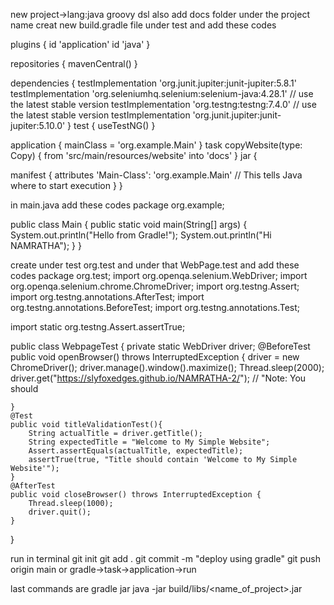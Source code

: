 new project->lang:java groovy dsl 
also add docs folder under the project name
creat new build.gradle file under test and add these codes

plugins {
    id 'application'
    id 'java'
}

repositories {
    mavenCentral()
}

dependencies {
    testImplementation 'org.junit.jupiter:junit-jupiter:5.8.1'
    testImplementation 'org.seleniumhq.selenium:selenium-java:4.28.1' // use the latest stable
    version
    testImplementation 'org.testng:testng:7.4.0' // use the latest stable version
    testImplementation 'org.junit.jupiter:junit-jupiter:5.10.0'
}
test {
    useTestNG()
}

application {
    mainClass = 'org.example.Main'
}
task copyWebsite(type: Copy) {
    from 'src/main/resources/website'
    into 'docs'
}
jar {

manifest {
    attributes 'Main-Class': 'org.example.Main'  // This tells Java where to start execution
         }
}


in main.java add these codes
package org.example;

public class Main {
    public static void main(String[] args) {
        System.out.println("Hello from Gradle!");
        System.out.println("Hi NAMRATHA");
    }
}

create under test org.test and under that WebPage.test and add these codes
package org.test;
import org.openqa.selenium.WebDriver;
import org.openqa.selenium.chrome.ChromeDriver;
import org.testng.Assert;
import org.testng.annotations.AfterTest;
import org.testng.annotations.BeforeTest;
import org.testng.annotations.Test;

import static org.testng.Assert.assertTrue;

public class WebpageTest {
    private static WebDriver driver;
    @BeforeTest
    public void openBrowser() throws InterruptedException {
        driver = new ChromeDriver();
        driver.manage().window().maximize();
        Thread.sleep(2000);
        driver.get("https://slyfoxedges.github.io/NAMRATHA-2/"); // "Note: You should

    }
    @Test
    public void titleValidationTest(){
        String actualTitle = driver.getTitle();
        String expectedTitle = "Welcome to My Simple Website";
        Assert.assertEquals(actualTitle, expectedTitle);
        assertTrue(true, "Title should contain 'Welcome to My Simple Website'");
    }
    @AfterTest
    public void closeBrowser() throws InterruptedException {
        Thread.sleep(1000);
        driver.quit();
    }
}


run in terminal 
git init
git add .
git commit -m "deploy using gradle"
git push origin main 
 or 
 gradle->task->application->run

 last commands are 
 gradle jar 
 java -jar build/libs/<name_of_project>.jar
